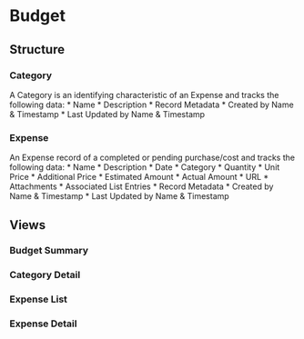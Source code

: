 # Budget

## Structure

### Category
A Category is an identifying characteristic of an Expense and tracks the following data:
    * Name
    * Description
    * Record Metadata
      * Created by Name & Timestamp
      * Last Updated by Name & Timestamp

### Expense

An Expense record of a completed or pending purchase/cost and tracks the following data:
    * Name
    * Description
    * Date
    * Category
    * Quantity
    * Unit Price
    * Additional Price
    * Estimated Amount
    * Actual Amount
    * URL
    * Attachments
    * Associated List Entries
    * Record Metadata
      * Created by Name & Timestamp
      * Last Updated by Name & Timestamp


## Views

### Budget Summary

### Category Detail

### Expense List

### Expense Detail



